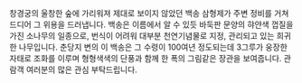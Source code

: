 창경궁의 울창한 숲에 가리워져 제대로 보이지 않았던 백송 삼형제가 주변 정비를 거쳐 드디어 그 위용을 드러냅니다.
백송은 이름에서 알 수 있듯 바둑판 문양의 햐얀색 껍질을 가진 소나무의 일종으로, 번식이 어려워 대부분 천연기념물로 지정, 관리되고 있는 희귀한 나무입니다. 춘당지 변의 이 백송은 그 수령이 100여년 정도되는데 3그루가 웅장한 자태로 조화를 이루며 형형색색의 단풍과 함께 한 폭의 그림같은 장관을 보여줍니다.
관람객 여러분의 많은 관심 부탁드립니다.
